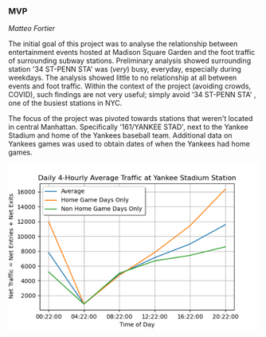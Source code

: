 ### MVP

*Matteo Fortier*

The initial goal of this project was to analyse the relationship between entertainment events hosted at Madison Square Garden and the foot traffic of surrounding subway stations. Preliminary analysis showed surrounding station '34 ST-PENN STA'  was (*very*) busy, everyday, especially during weekdays. The analysis showed little to no relationship at all between events and foot traffic. Within the context of the project (avoiding crowds, COVID), such findings are not very useful; simply avoid '34 ST-PENN STA' , one of the busiest stations in NYC. 

The focus of the project was pivoted towards stations that weren't located in central Manhattan. Specifically '161/YANKEE STAD', next to the Yankee Stadium and home of the Yankees baseball team. Additional data on Yankees games was used to obtain dates of when the Yankees had home games.

![figure](/figure.png)

